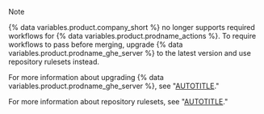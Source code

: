 > [!NOTE]
> {% data variables.product.company_short %} no longer supports required workflows for {% data variables.product.prodname_actions %}. To require workflows to pass before merging, upgrade {% data variables.product.prodname_ghe_server %} to the latest version and use repository rulesets instead.
>
> For more information about upgrading {% data variables.product.prodname_ghe_server %}, see "[AUTOTITLE](/admin/overview/about-upgrades-to-new-releases)."
>
> For more information about repository rulesets, see "[AUTOTITLE](/enterprise-server@latest/repositories/configuring-branches-and-merges-in-your-repository/managing-rulesets/available-rules-for-rulesets#require-workflows-to-pass-before-merging)."
